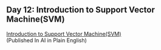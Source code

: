 ## Day 12: Introduction to Support Vector Machine(SVM)
[Introduction to Support Vector Machine(SVM)](https://medium.com/ai-in-plain-english/introduction-to-support-vector-machine-svm-cd0759098471)  
(Published In AI in Plain English) 
